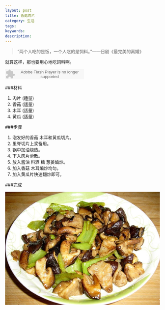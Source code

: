 ```yaml
---
layout: post
title: 香菇肉片
category: 生活
tags: 
keywords: 
description: 
---
```


> “两个人吃的是饭，一个人吃的是饲料。”——日剧《最完美的离婚》

就算这样，那也要用心地吃饲料啊。

<embed src="http://www.xiami.com/widget/0_1773292680/singlePlayer.swf" type="application/x-shockwave-flash" width="257" height="33" wmode="transparent"></embed>

###材料

1. 肉片 (适量)
2. 香菇 (适量) 
3. 木耳 (适量)
4. 黄瓜 (适量)

###步骤

1. 泡发好的香菇 木耳和黄瓜切片。
2. 里脊切片上浆备用。
3. 锅中加油烧热。
4. 下入肉片滑散。
5. 放入酱油 料酒 糖 葱姜煸炒。
6. 加入香菇 木耳煸炒均匀。
7. 加入黄瓜片快速翻炒即可。

###完成

![1](/public/img/food/Mushroom-and-meat.jpg)

